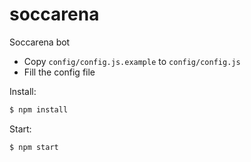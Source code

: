 # soccarena
Soccarena bot

- Copy `config/config.js.example` to `config/config.js`
- Fill the config file

Install:
```sh
$ npm install
```

Start:
```sh
$ npm start
```
